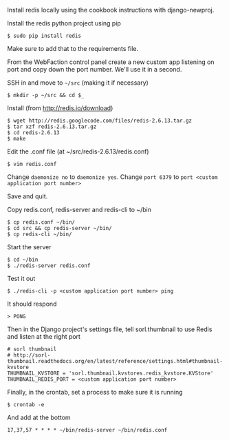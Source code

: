 Install redis locally using the cookbook instructions with django-newproj.

Install the redis python project using pip

    $ sudo pip install redis

Make sure to add that to the requirements file.

From the WebFaction control panel create a new custom app listening on port and copy down the port number. We'll use it in a second.

SSH in and move to `~/src` (making it if necessary)

    $ mkdir -p ~/src && cd $_

Install (from http://redis.io/download)

    $ wget http://redis.googlecode.com/files/redis-2.6.13.tar.gz
    $ tar xzf redis-2.6.13.tar.gz
    $ cd redis-2.6.13
    $ make

Edit the .conf file (at ~/src/redis-2.6.13/redis.conf)

    $ vim redis.conf

Change `daemonize no` to `daemonize yes`.
Change `port 6379` to `port <custom application port number>`

Save and quit.

Copy redis.conf, redis-server and redis-cli to ~/bin

    $ cp redis.conf ~/bin/
    $ cd src && cp redis-server ~/bin/
    $ cp redis-cli ~/bin/

Start the server

    $ cd ~/bin
    $ ./redis-server redis.conf

Test it out

    $ ./redis-cli -p <custom application port number> ping

It should respond    

    > PONG

Then in the Django project's settings file, tell sorl.thumbnail to use Redis and listen at the right port

    # sorl thumbnail
    # http://sorl-thumbnail.readthedocs.org/en/latest/reference/settings.html#thumbnail-kvstore
    THUMBNAIL_KVSTORE = 'sorl.thumbnail.kvstores.redis_kvstore.KVStore'
    THUMBNAIL_REDIS_PORT = <custom application port number>

Finally, in the crontab, set a process to make sure it is running

    $ crontab -e

And add at the bottom

    17,37,57 * * * * ~/bin/redis-server ~/bin/redis.conf
